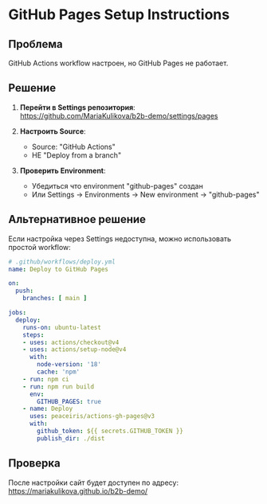 # GitHub Pages Setup Instructions

## Проблема
GitHub Actions workflow настроен, но GitHub Pages не работает.

## Решение

1. **Перейти в Settings репозитория**:
   https://github.com/MariaKulikova/b2b-demo/settings/pages

2. **Настроить Source**:
   - Source: "GitHub Actions"
   - НЕ "Deploy from a branch"

3. **Проверить Environment**:
   - Убедиться что environment "github-pages" создан
   - Или Settings → Environments → New environment → "github-pages"

## Альтернативное решение

Если настройка через Settings недоступна, можно использовать простой workflow:

```yaml
# .github/workflows/deploy.yml
name: Deploy to GitHub Pages

on:
  push:
    branches: [ main ]

jobs:
  deploy:
    runs-on: ubuntu-latest
    steps:
    - uses: actions/checkout@v4
    - uses: actions/setup-node@v4
      with:
        node-version: '18'
        cache: 'npm'
    - run: npm ci
    - run: npm run build
      env:
        GITHUB_PAGES: true
    - name: Deploy
      uses: peaceiris/actions-gh-pages@v3
      with:
        github_token: ${{ secrets.GITHUB_TOKEN }}
        publish_dir: ./dist
```

## Проверка

После настройки сайт будет доступен по адресу:
https://mariakulikova.github.io/b2b-demo/